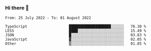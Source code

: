 ### Hi there 👋

<!--START_SECTION:waka-->

```text
From: 25 July 2022 - To: 01 August 2022

TypeScript                   ███████████████████░░░░░░   76.30 %
LESS                         ████░░░░░░░░░░░░░░░░░░░░░   15.49 %
JSON                         █░░░░░░░░░░░░░░░░░░░░░░░░   03.83 %
JavaScript                   ▓░░░░░░░░░░░░░░░░░░░░░░░░   02.05 %
Other                        ▒░░░░░░░░░░░░░░░░░░░░░░░░   01.85 %
```

<!--END_SECTION:waka-->

<!--
**jtaox/jtaox** is a ✨ _special_ ✨ repository because its `README.md` (this file) appears on your GitHub profile.

Here are some ideas to get you started:

- 🔭 I’m currently working on ...
- 🌱 I’m currently learning ...
- 👯 I’m looking to collaborate on ...
- 🤔 I’m looking for help with ...
- 💬 Ask me about ...
- 📫 How to reach me: ...
- 😄 Pronouns: ...
- ⚡ Fun fact: ...
-->

